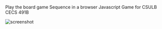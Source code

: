 Play the board game Sequence in a browser
Javascript Game for CSULB CECS 491B


![screenshot](https://www.dropbox.com/s/53kwamz02hgh0fc/Screen%20Shot%202016-05-08%20at%2010.53.29%20AM.png?dl=1&pv=1)